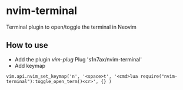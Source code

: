 # nvim-terminal

Terminal plugin to open/toggle the terminal in Neovim

## How to use

* Add the plugin
*vim-plug*
Plug 's1n7ax/nvim-terminal'
* Add keymap
```
vim.api.nvim_set_keymap('n', '<space>t', '<cmd>lua require("nvim-terminal"):toggle_open_term()<cr>', {} )
```
